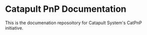 # Catapult PnP Documentation

This is the documenation reposoitory for Catapult System's CatPnP initiative.
